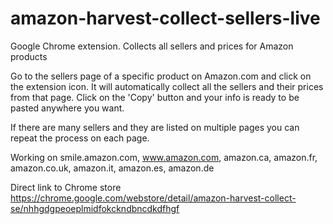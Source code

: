 # amazon-harvest-collect-sellers-live
Google Chrome extension. Collects all sellers and prices for Amazon products

Go to the sellers page of a specific product on Amazon.com and click on the extension icon. 
It will automatically collect all the sellers and their prices from that page. 
Click on the 'Copy' button and your info is ready to be pasted anywhere you want.

If there are many sellers and they are listed on multiple pages you can repeat the process on each page. 

Working on smile.amazon.com, www.amazon.com, amazon.ca, amazon.fr, amazon.co.uk, amazon.it, amazon.es, amazon.de

Direct link to Chrome store https://chrome.google.com/webstore/detail/amazon-harvest-collect-se/nhhgdgpeoeplmidfokckndbncdkdfhgf


